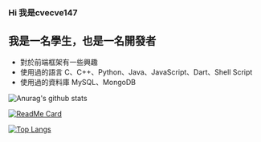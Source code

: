 ### Hi 我是cvecve147

## 我是一名學生，也是一名開發者
- 對於前端框架有一些興趣
- 使用過的語言 C、C++、Python、Java、JavaScript、Dart、Shell Script
- 使用過的資料庫 MySQL、MongoDB

![Anurag's github stats](https://github-readme-stats.vercel.app/api?username=cvecve147&show_icons=true)

[![ReadMe Card](https://github-readme-stats.vercel.app/api/pin/?username=cvecve147&repo=vuepress-notes)](https://github.com/cvecve147/vuepress-notes)

[![Top Langs](https://github-readme-stats.vercel.app/api/top-langs/?username=cvecve147)](https://github.com/anuraghazra/github-readme-stats)